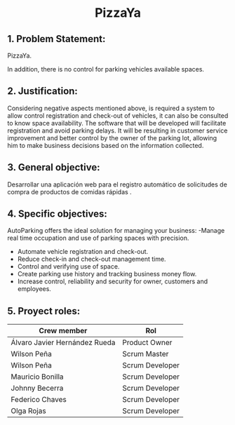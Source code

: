 <h1 align="center">PizzaYa</h1>

## 1. Problem Statement:
PizzaYa.

In addition, there is no control for parking vehicles available spaces.

## 2.	Justification:
Considering negative aspects mentioned above, is required a system to allow control registration and check-out of vehicles, it can also be consulted to know space availability.
The software that will be developed will facilitate registration and avoid parking delays. It will be resulting in customer service improvement and better control by the owner of the parking lot, allowing him to make business decisions based on the information collected. 

## 3.	General objective:
Desarrollar una aplicación web para el registro automático de solicitudes de compra de productos de comidas rápidas .

## 4.	Specific objectives:
AutoParking offers the ideal solution for managing your business:
-Manage real time occupation and use of parking spaces with precision.
- Automate vehicle registration and check-out.
- Reduce check-in and check-out management time.
- Control and verifying use of space.
- Create parking use history and tracking business money flow.
- Increase control, reliability and security for owner, customers and employees.

## 5.	Proyect roles:
Crew member    | Rol
-------|---------------
Álvaro Javier Hernández Rueda | Product Owner
Wilson Peña | Scrum Master
Wilson Peña | Scrum Developer
Mauricio Bonilla | Scrum Developer
Johnny Becerra | Scrum Developer
Federico Chaves | Scrum Developer
Olga Rojas | Scrum Developer
